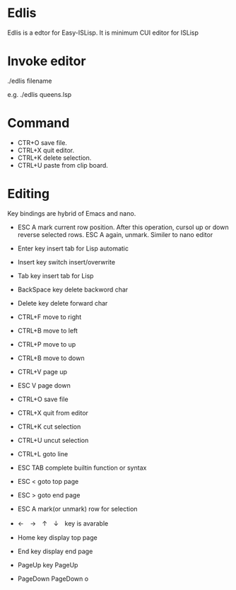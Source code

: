 # Edlis
Edlis is a edtor for Easy-ISLisp.
It is minimum CUI editor for ISLisp

# Invoke editor
./edlis filename 

e.g. ./edlis queens.lsp

# Command
- CTR+O save file.
- CTRL+X quit editor.
- CTRL+K delete selection.
- CTRL+U paste from clip board.

# Editing
Key bindings are hybrid of Emacs and nano.
- ESC A mark current row position. After this operation, cursol up or down reverse selected rows. ESC A again, unmark. Similer to nano editor
- Enter key insert tab for Lisp automatic
- Insert key switch insert/overwrite
- Tab key insert tab for Lisp
- BackSpace key delete backword char
- Delete key delete forward char
- CTRL+F  move to right
- CTRL+B  move to left
- CTRL+P  move to up
- CTRL+B  move to down
- CTRL+V  page up
- ESC V   page down
- CTRL+O  save file
- CTRL+X  quit from editor
- CTRL+K  cut selection
- CTRL+U  uncut selection
- CTRL+L  goto line
- ESC TAB   complete builtin function or syntax 
- ESC <   goto top page
- ESC >   goto end page
- ESC A   mark(or unmark) row for selection

- ←　→　↑　↓　key is avarable
- Home key display top page 
- End key display end page 
- PageUp key PageUp       
- PageDown PageDown           o


